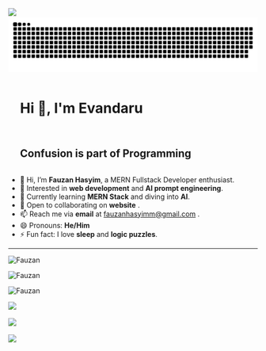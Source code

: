 <!--horizontal divider(gradiant)-->
<img src="https://user-images.githubusercontent.com/73097560/115834477-dbab4500-a447-11eb-908a-139a6edaec5c.gif">

<!--- snake -->
<div align="left">
  <img src="https://github.com/1999AZZAR/1999AZZAR/blob/readme/resources/grid-snake.svg" alt="snake" />
</div>

<!--h1 without bottom border-->
<div id="user-content-toc">
  <ul align="left">
    <summary><h1 style="display: inline-block">Hi 👋, I'm Evandaru</h1></summary>
  </ul>
</div>

<!--h2 without bottom border-->
<div id="user-content-toc">
  <ul align="left">
    <summary><h2 style="display: inline-block">Confusion is part of Programming</h2></summary>
  </ul>
</div>

<!--Intro start-->
- 👋 Hi, I’m **Fauzan Hasyim**, a MERN Fullstack Developer enthusiast.
- 👀 Interested in **web development** and **AI prompt engineering**.
- 🌱 Currently learning **MERN Stack** and diving into **AI**.
- 💼 Open to collaborating on **website** .
- 📫 Reach me via **email** at fauzanhasyimm@gmail.com .
- 😄 Pronouns: **He/Him**
- ⚡ Fun fact: I love **sleep** and **logic puzzles**.
<!--Intro end-->

---

![Fauzan](https://github-readme-streak-stats.herokuapp.com/?user=evandaru&theme=hide_border=false)

![Fauzan](https://github-readme-stats.vercel.app/api?username=evandaru\&show_icons=true\&show=reviews,discussions_started,discussions_answered,prs_merged,prs_merged_percentage)

<!--profil visit count-->

![Fauzan](https://github-readme-stats.vercel.app/api/wakatime?username=evandaru\&layout=compact)

<!--tech stack icons-->
<p align="left">
 <a href="https://skillicons.dev">
    <img src="https://skillicons.dev/icons?i=html,css,js,php,tailwind,git,eslint,react,nodejs,laravel,firebase,mongodb,python,vite,figma&perline=7" />
</a>
</p>

[![](https://visitcount.itsvg.in/api?id=evandaru&icon=3&color=6)](https://visitcount.itsvg.in)

<!--horizontal divider(gradiant)-->
<img src="https://user-images.githubusercontent.com/73097560/115834477-dbab4500-a447-11eb-908a-139a6edaec5c.gif">

